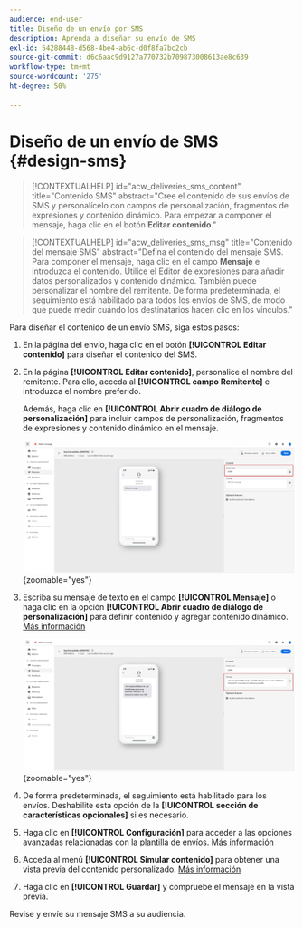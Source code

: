 ```yaml
---
audience: end-user
title: Diseño de un envío por SMS
description: Aprenda a diseñar su envío de SMS
exl-id: 54288448-d568-4be4-ab6c-d0f8fa7bc2cb
source-git-commit: d6c6aac9d9127a770732b709873008613ae8c639
workflow-type: tm+mt
source-wordcount: '275'
ht-degree: 50%

---
```


# Diseño de un envío de SMS {#design-sms}

>[!CONTEXTUALHELP]
>id="acw_deliveries_sms_content"
>title="Contenido SMS"
>abstract="Cree el contenido de sus envíos de SMS y personalícelo con campos de personalización, fragmentos de expresiones y contenido dinámico. Para empezar a componer el mensaje, haga clic en el botón **Editar contenido**."

>[!CONTEXTUALHELP]
>id="acw_deliveries_sms_msg"
>title="Contenido del mensaje SMS"
>abstract="Defina el contenido del mensaje SMS. Para componer el mensaje, haga clic en el campo **Mensaje** e introduzca el contenido. Utilice el Editor de expresiones para añadir datos personalizados y contenido dinámico. También puede personalizar el nombre del remitente. De forma predeterminada, el seguimiento está habilitado para todos los envíos de SMS, de modo que puede medir cuándo los destinatarios hacen clic en los vínculos."

Para diseñar el contenido de un envío SMS, siga estos pasos:

1. En la página del envío, haga clic en el botón **[!UICONTROL Editar contenido]** para diseñar el contenido del SMS.

1. En la página **[!UICONTROL Editar contenido]**, personalice el nombre del remitente. Para ello, acceda al **[!UICONTROL campo Remitente]** e introduzca el nombre preferido.

   Además, haga clic en **[!UICONTROL Abrir cuadro de diálogo de personalización]** para incluir campos de personalización, fragmentos de expresiones y contenido dinámico en el mensaje.

   ![Captura de pantalla que muestra la página Editar contenido con opciones para personalizar el nombre del remitente y agregar campos de personalización](assets/sms_content_1.png){zoomable="yes"}

1. Escriba su mensaje de texto en el campo **[!UICONTROL Mensaje]** o haga clic en la opción **[!UICONTROL Abrir cuadro de diálogo de personalización]** para definir contenido y agregar contenido dinámico. [Más información](../personalization/gs-personalization.md)

   ![Captura de pantalla que muestra el campo Mensaje con opciones para agregar contenido dinámico](assets/sms_content_2.png){zoomable="yes"}

1. De forma predeterminada, el seguimiento está habilitado para los envíos. Deshabilite esta opción de la **[!UICONTROL sección de características opcionales]** si es necesario.

1. Haga clic en **[!UICONTROL Configuración]** para acceder a las opciones avanzadas relacionadas con la plantilla de envíos. [Más información](../advanced-settings/delivery-settings.md)

1. Acceda al menú **[!UICONTROL Simular contenido]** para obtener una vista previa del contenido personalizado. [Más información](send-sms.md#preview-sms)

1. Haga clic en **[!UICONTROL Guardar]** y compruebe el mensaje en la vista previa.

Revise y envíe su mensaje SMS a su audiencia.